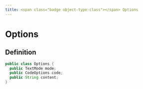 ```yaml
---
title: <span class="badge object-type-class"></span> Options
---
```

# <span class="badge object-type-class"></span> Options

## Definition

```java
public class Options {
  public TextMode mode;
  public CodeOptions code;
  public String content;
}
```
